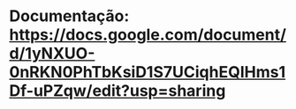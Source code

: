 # Documentação: https://docs.google.com/document/d/1yNXUO-0nRKN0PhTbKsiD1S7UCiqhEQIHms1Df-uPZqw/edit?usp=sharing
